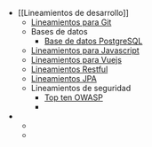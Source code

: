 - [[Lineamientos de desarrollo]]
	- [Lineamientos para Git](https://salsa.crip.conacyt.mx/guidelines/git/)
	- Bases de datos
		- [Base de datos PostgreSQL](https://salsa.crip.conacyt.mx/guidelines/database/)
	- [Lineamientos para Javascript](https://salsa.crip.conacyt.mx/guidelines/javascript/)
	- [Lineamientos para Vuejs](https://salsa.crip.conacyt.mx/guidelines/front-end/)
	- [Lineamientos Restful](https://salsa.crip.conacyt.mx/guidelines/rest/)
	- [Lineamientos JPA](https://salsa.crip.conacyt.mx/guidelines/jpa/)
	- Lineamientos de seguridad
		- [Top ten OWASP](https://owasp.org/www-project-top-ten/)
		-
-
	-
	-